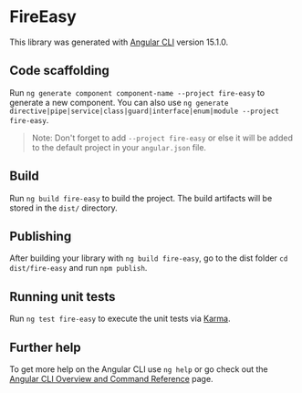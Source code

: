 # FireEasy

This library was generated with [Angular CLI](https://github.com/angular/angular-cli) version 15.1.0.

## Code scaffolding

Run `ng generate component component-name --project fire-easy` to generate a new component. You can also use `ng generate directive|pipe|service|class|guard|interface|enum|module --project fire-easy`.
> Note: Don't forget to add `--project fire-easy` or else it will be added to the default project in your `angular.json` file. 

## Build

Run `ng build fire-easy` to build the project. The build artifacts will be stored in the `dist/` directory.

## Publishing

After building your library with `ng build fire-easy`, go to the dist folder `cd dist/fire-easy` and run `npm publish`.

## Running unit tests

Run `ng test fire-easy` to execute the unit tests via [Karma](https://karma-runner.github.io).

## Further help

To get more help on the Angular CLI use `ng help` or go check out the [Angular CLI Overview and Command Reference](https://angular.io/cli) page.
